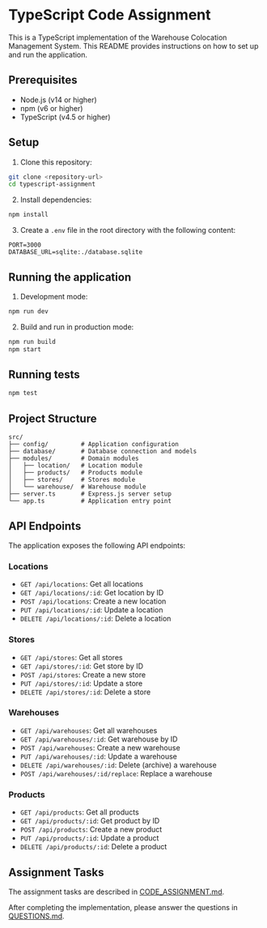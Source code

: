 # TypeScript Code Assignment

This is a TypeScript implementation of the Warehouse Colocation Management System. This README provides instructions on how to set up and run the application.

## Prerequisites

- Node.js (v14 or higher)
- npm (v6 or higher)
- TypeScript (v4.5 or higher)

## Setup

1. Clone this repository:
```bash
git clone <repository-url>
cd typescript-assignment
```

2. Install dependencies:
```bash
npm install
```

3. Create a `.env` file in the root directory with the following content:
```
PORT=3000
DATABASE_URL=sqlite:./database.sqlite
```

## Running the application

1. Development mode:
```bash
npm run dev
```

2. Build and run in production mode:
```bash
npm run build
npm start
```

## Running tests

```bash
npm test
```

## Project Structure

```
src/
├── config/         # Application configuration
├── database/       # Database connection and models
├── modules/        # Domain modules
│   ├── location/   # Location module
│   ├── products/   # Products module 
│   ├── stores/     # Stores module
│   └── warehouse/  # Warehouse module
├── server.ts       # Express.js server setup
└── app.ts          # Application entry point
```

## API Endpoints

The application exposes the following API endpoints:

### Locations
- `GET /api/locations`: Get all locations
- `GET /api/locations/:id`: Get location by ID
- `POST /api/locations`: Create a new location
- `PUT /api/locations/:id`: Update a location
- `DELETE /api/locations/:id`: Delete a location

### Stores
- `GET /api/stores`: Get all stores
- `GET /api/stores/:id`: Get store by ID
- `POST /api/stores`: Create a new store
- `PUT /api/stores/:id`: Update a store
- `DELETE /api/stores/:id`: Delete a store

### Warehouses
- `GET /api/warehouses`: Get all warehouses
- `GET /api/warehouses/:id`: Get warehouse by ID
- `POST /api/warehouses`: Create a new warehouse
- `PUT /api/warehouses/:id`: Update a warehouse
- `DELETE /api/warehouses/:id`: Delete (archive) a warehouse
- `POST /api/warehouses/:id/replace`: Replace a warehouse

### Products
- `GET /api/products`: Get all products
- `GET /api/products/:id`: Get product by ID
- `POST /api/products`: Create a new product
- `PUT /api/products/:id`: Update a product
- `DELETE /api/products/:id`: Delete a product

## Assignment Tasks

The assignment tasks are described in [CODE_ASSIGNMENT.md](CODE_ASSIGNMENT.md).

After completing the implementation, please answer the questions in [QUESTIONS.md](QUESTIONS.md). 